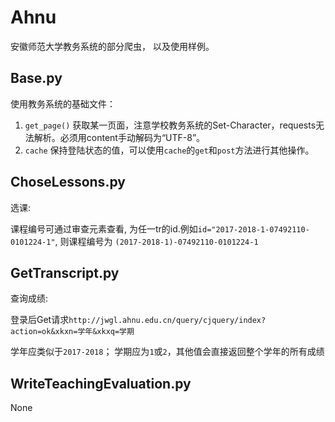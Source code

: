# Ahnu

安徽师范大学教务系统的部分爬虫， 以及使用样例。

## Base.py
使用教务系统的基础文件：
  1. `get_page()` 获取某一页面，注意学校教务系统的Set-Character，requests无法解析。必须用content手动解码为“UTF-8”。
  2. `cache` 保持登陆状态的值，可以使用`cache`的`get`和`post`方法进行其他操作。

## ChoseLessons.py
选课:

  课程编号可通过审查元素查看, 为任一tr的id.例如`id="2017-2018-1-07492110-0101224-1"`, 则课程编号为 `(2017-2018-1)-07492110-0101224-1`

## GetTranscript.py
查询成绩:

  登录后Get请求`http://jwgl.ahnu.edu.cn/query/cjquery/index?action=ok&xkxn=学年&xkxq=学期`

  学年应类似于`2017-2018`； 学期应为`1`或`2`，其他值会直接返回整个学年的所有成绩

## WriteTeachingEvaluation.py
  None
